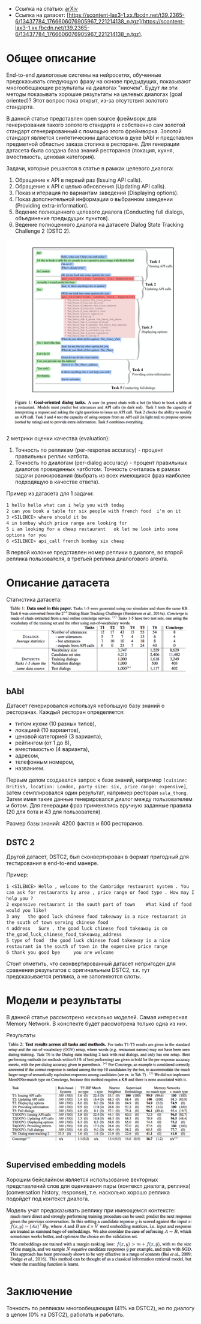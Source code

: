 - Ссылка на статью: [arXiv](https://arxiv.org/abs/1605.07683v3)
- Ссылка на датасет: [https://scontent-lax3-1.xx.fbcdn.net/t39.2365-6/13437784_1766606076905967_221214138_n.tgz](https://scontent-lax3-1.xx.fbcdn.net/t39.2365-6/13437784_1766606076905967_221214138_n.tgz).


# Общее описание

End-to-end диалоговые системы на нейросетях, обученные предсказывать следующую фразу
на основе предыдущих, показывают многообещающие результаты на диалогах "ниочем".
Будут ли эти методы показывать хорошие результаты на целевых диалогах (goal oriented)?
Этот вопрос пока открыт, из-за отсутствия золотого стандарта.

В данной статье представлен open source фреймворк для генерирования такого золотого стандарта
и собственно сам золотой стандарт сгенерированный с помощью этого фреймворка.
Золотой стандарт является синтетическим датасетом в духе bAbI и представлен предметной
областью заказа столика в ресторане. Для генерации датасета была создана база знаний
ресторанов (локация, кухня, вместимость, ценовая категория).

Задачи, которые решаются в статье в рамках целевого диалога:

1. Обращение к API в первый раз (Issuing API calls).
2. Обращение к API с целью обновления (Updating API calls).
3. Показ и итерация по вариантам заведений (Displaying options).
4. Показ дополнительной информации о выбранном заведении (Providing extra-information).
5. Ведение полноценного целевого диалога (Conducting full dialogs, объединение предыдущих пунктов).
6. Ведение полноценного диалога на датасете Dialog State Tracking Challenge 2 (DSTC 2).

![Дорожка](end-to-end-goal-tasks.png)

2 метрики оценки качества (evaluation):

1. Точность по репликам (per-response accuracy) - процент правильных реплик чатбота.
2. Точность по диалогам (per-dialog accuracy) - процент правильных диалогов проведенных чатботом.
Точность считалась в рамках задачи ранжирования (выбрать из всех имеющихся фраз наиболее подходящую в качестве ответа).

Пример из датасета для 1 задачи:
```
1 hello	hello what can i help you with today
2 can you book a table for six people with french food	i'm on it
3 <SILENCE>	where should it be
4 in bombay	which price range are looking for
5 i am looking for a cheap restaurant	ok let me look into some options for you
6 <SILENCE>	api_call french bombay six cheap
```

В первой колонке представлен номер реплики в диалоге, во второй реплика пользователя,
в третьей реплика диалогового агента.

# Описание датасета

Статистика датасета:
![Статистика датасета:](end-to-end-goal-dataset-stat.png)

## bAbI

Датасет генерировался используя небольшую базу знаний о ресторанах.
Каждый ресторан определяется:
- типом кухни (10 разных типов),
- локацией (10 вариантов),
- ценовой категорией (3 варианта),
- рейтингом (от 1 до 8),
- вместимостью (4 варианта),
- адресом,
- телефонным номером,
- названием.

Первым делом создавался запрос к базе знаний, например `[cuisine: British, location: London, party size: six, price range: expensive]`,  затем семплировался один результат, например ресторан `sala_thong`.
Затем имея такие данные генерировался диалог между пользователем и ботом. Для
генерации фраз применялись вручную заданные правила (20 для бота и 43 для пользователя).

Размер базы знаний: 4200 фактов и 600 ресторанов.

## DSTC 2

Другой датасет, DSTC2, был сконвертирован в формат пригодный для тестирования
в end-to-end манере.

Пример:
```
1 <SILENCE>	Hello , welcome to the Cambridge restaurant system . You can ask for restaurants by area , price range or food type . How may I help you ?
2 expensive restaurant in the south part of town	What kind of food would you like?
3 any	the good luck chinese food takeaway is a nice restaurant in the south of town serving chinese food
4 address	Sure , the good luck chinese food takeaway is on the_good_luck_chinese_food_takeaway_address
5 type of food	the good luck chinese food takeaway is a nice restaurant in the south of town in the expensive price range
6 thank you good bye	 you are welcome
```

Стоит отметить, что сконвертированный датасет непригоден для сравнения результатов
с оригинальным DSTC2, т.к. тут предсказывается реплика, а не заполняются
слоты.

# Модели и результаты

В данной статье рассмотрено несколько моделей. Самая интересная Memory Network.
В конспекте будет рассмотрена только одна из них.

Результаты
![Результаты](goal-oriented-models.png)


## Supervised embedding models

Хорошим бейслайном является использование векторных представлений слов
для оценивания пары (контекст диалога, реплика) (conversation history, response),
т.е. насколько хорошо реплика подойдет под контекст диалога.

Модель учат предсказывать реплику при имеющемся контексте:
![Supervised embedding model](supervised-embeddings.png)


# Заключение

Точность по репликам многообещающая (41% на DSTC2), но по диалогу в целом (0% на DSTC2),
работать и работать.
